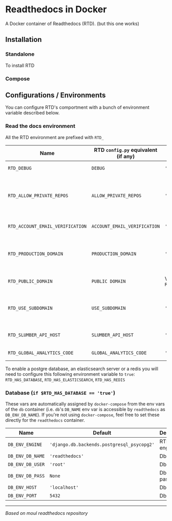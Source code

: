 # Readthedocs in Docker

A Docker container of Readthedocs (RTD). (but this one works)

## Installation

### Standalone

To install RTD

### Compose

## Configurations / Environments

You can configure RTD's comportment with a bunch of environment variable described below.

### Read the docs environment

All the RTD environment are prefixed with `RTD_`

| Name                              | RTD `config.py` equivalent (if any) | Default | Description |
| --------------------------------- | ----------------------------------- | ------- | ----------- |
| `RTD_DEBUG`                       | `DEBUG`                             | `'false'` | Start RTD in debug mode |
| `RTD_ALLOW_PRIVATE_REPOS`         | `ALLOW_PRIVATE_REPOS` | `'false'` | Configure RTD to let you use private repository (with credential inside the url) |
| `RTD_ACCOUNT_EMAIL_VERIFICATION`  | `ACCOUNT_EMAIL_VERIFICATION` | `'none'` | If none turn off email verification |
| `RTD_PRODUCTION_DOMAIN`           | `PRODUCTION_DOMAIN` | `'localhost:8000'` | The production domain use for nginx and RTD to configure the urls |
| `RTD_PUBLIC_DOMAIN`               | `PUBLIC DOMAIN` | Value of `RTD_PRODUCTION_DOMAIN` | The public domain of the application |
| `RTD_USE_SUBDOMAIN`               | `USE_SUBDOMAIN` | `'false'` | Disable the `/docs/<project>` RTD routes and use only the subdomain |
| `RTD_SLUMBER_API_HOST`            | `SLUMBER_API_HOST` | `'http://localhost:8000'` | Configure the host of the RTD slumber api |
| `RTD_GLOBAL_ANALYTICS_CODE`       | `GLOBAL_ANALYTICS_CODE` | `''` | Your analytics code |

To enable a postgre database, an elasticsearch server or a redis you will need to configure this following environment variable to `true`: `RTD_HAS_DATABASE`, `RTD_HAS_ELASTICSEARCH`, `RTD_HAS_REDIS`

### Database (`if $RTD_HAS_DATABASE == 'true'`)

These vars are automatically assigned by `docker-compose` from the env vars of the `db` container (i.e. `db`'s `DB_NAME` env var is accessible by `readthedocs` as `DB_ENV_DB_NAME`). If you're not using `docker-compose`, feel free to set these directly for the `readthedocs` container.

| Name              | Default                                   | Description |
| ------            | -----------                               | ------------- |
| `DB_ENV_ENGINE`   | `'django.db.backends.postgresql_psycopg2'`| RTD db engine |
| `DB_ENV_DB_NAME`  | `'readthedocs'`                           | Db name |
| `DB_ENV_DB_USER`  | `'root'`                                  | Db user |
| `DB_ENV_DB_PASS`  | `None`                                    | Db password |
| `DB_ENV_HOST`     | `'localhost'`                             | Db host |
| `DB_ENV_PORT`     | `5432`                                    | Db port |



_____________________
*Based on moul readthedocs repository*
